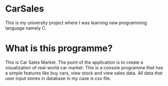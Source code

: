 # CarSales
This is my university project where I was learning new programming language namely C.

# What is this programme?
This is Car Sales Market. The point of the application is to create a visualization of real-world car market. This is a console programme that has a simple features like buy cars, view stock and view sales data. All data that user input stores in database in my case is csv file.
